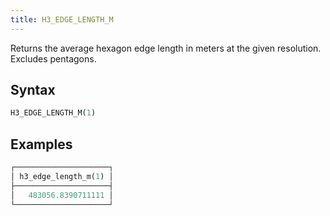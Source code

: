 ```yaml
---
title: H3_EDGE_LENGTH_M
---
```


Returns the average hexagon edge length in meters at the given resolution. Excludes pentagons.

## Syntax

```sql
H3_EDGE_LENGTH_M(1)
```

## Examples

```sql
┌─────────────────────┐
│ h3_edge_length_m(1) │
├─────────────────────┤
│   483056.8390711111 │
└─────────────────────┘
```